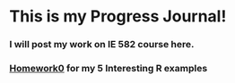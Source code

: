 # This is my Progress Journal!

### I will post my work on IE 582 course here.

### [Homework0](files/homework0.html) for my 5 Interesting R examples
